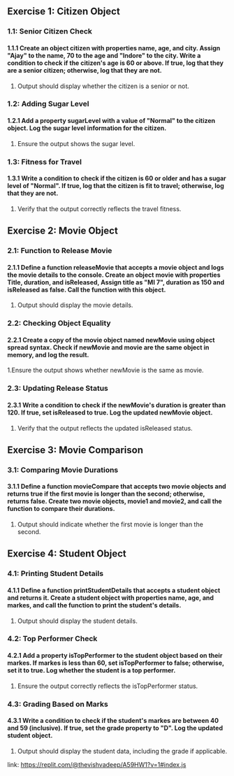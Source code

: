 ## Exercise 1: Citizen Object
### 1.1: Senior Citizen Check
#### 1.1.1 Create an object citizen with properties name, age, and city.  Assign "Ajay" to the name, 70 to the age and "Indore" to the city. Write a condition to check if the citizen's age is 60 or above. If true, log that they are a senior citizen; otherwise, log that they are not.
1. Output should display whether the citizen is a senior or not.

### 1.2: Adding Sugar Level
#### 1.2.1 Add a property sugarLevel with a value of "Normal" to the citizen object. Log the sugar level information for the citizen.
1. Ensure the output shows the sugar level.

### 1.3: Fitness for Travel
#### 1.3.1 Write a condition to check if the citizen is 60 or older and has a sugar level of "Normal". If true, log that the citizen is fit to travel; otherwise, log that they are not.
1. Verify that the output correctly reflects the travel fitness.

## Exercise 2: Movie Object
### 2.1: Function to Release Movie
#### 2.1.1 Define a function releaseMovie that accepts a movie object and logs the movie details to the console. Create an object movie with properties Title, duration, and isReleased, Assign title as "MI 7", duration as 150 and isReleased as false. Call the function with this object.
1. Output should display the movie details.

### 2.2: Checking Object Equality
#### 2.2.1 Create a copy of the movie object named newMovie using object spread syntax. Check if newMovie and movie are the same object in memory, and log the result.
1.Ensure the output shows whether newMovie is the same as movie.

### 2.3: Updating Release Status
#### 2.3.1 Write a condition to check if the newMovie's duration is greater than 120. If true, set isReleased to true. Log the updated newMovie object.
1. Verify that the output reflects the updated isReleased status.

## Exercise 3: Movie Comparison
### 3.1: Comparing Movie Durations
#### 3.1.1 Define a function movieCompare that accepts two movie objects and returns true if the first movie is longer than the second; otherwise, returns false. Create two movie objects, movie1 and movie2, and call the function to compare their durations.
1. Output should indicate whether the first movie is longer than the second.

## Exercise 4: Student Object
### 4.1: Printing Student Details
#### 4.1.1 Define a function printStudentDetails that accepts a student object and returns it. Create a student object with properties name, age, and markes, and call the function to print the student's details.
1. Output should display the student details.

### 4.2: Top Performer Check
#### 4.2.1 Add a property isTopPerformer to the student object based on their markes. If markes is less than 60, set isTopPerformer to false; otherwise, set it to true. Log whether the student is a top performer.
1. Ensure the output correctly reflects the isTopPerformer status.

### 4.3: Grading Based on Marks
#### 4.3.1 Write a condition to check if the student's markes are between 40 and 59 (inclusive). If true, set the grade property to "D". Log the updated student object.
1. Output should display the student data, including the grade if applicable.

link: https://replit.com/@thevishvadeep/A59HW1?v=1#index.js
